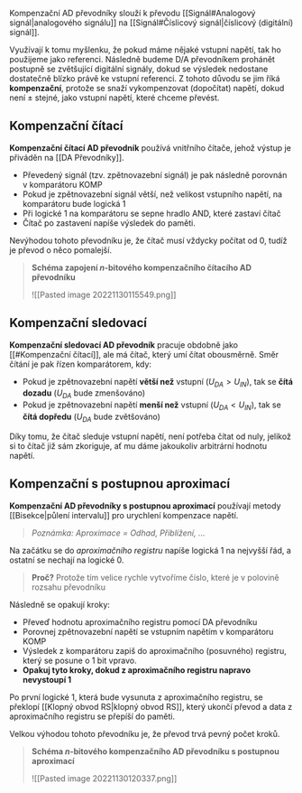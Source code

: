 Kompenzační AD převodníky slouží k převodu [[Signál#Analogový signál|analogového signálu]] na [[Signál#Číslicový signál|číslicový (digitální) signál]]. 

Využívají k tomu myšlenku, že pokud máme nějaké vstupní napětí, tak ho použijeme jako referenci. Následně budeme D/A převodníkem prohánět postupně se zvětšující digitální signály, dokud se výsledek nedostane dostatečně blízko právě ke vstupní referenci. Z tohoto důvodu se jim říká **kompenzační**, protože se snaží vykompenzovat (dopočítat) napětí, dokud není $\pm$ stejné, jako vstupní napětí, které chceme převést.

## Kompenzační čítací
**Kompenzační čítací AD převodník** používá vnitřního čítače, jehož výstup je přiváděn na [[DA Převodníky]]. 
- Převedený signál (tzv. zpětnovazební signál) je pak následně porovnán v komparátoru $\text{KOMP}$
- Pokud je zpětnovazební signál větší, než velikost vstupního napětí, na komparátoru bude logická 1
- Při logické 1 na komparátoru se sepne hradlo $\text{AND}$, které zastaví čítač
- Čítač po zastavení napíše výsledek do paměti.

Nevýhodou tohoto převodníku je, že čítač musí vždycky počítat od 0, tudíž je převod o něco pomalejší.

>**Schéma zapojení $n$-bitového kompenzačního čítacího AD převodníku**
>
>![[Pasted image 20221130115549.png]]

## Kompenzační sledovací
**Kompenzační sledovací AD převodník** pracuje obdobně jako [[#Kompenzační čítací]], ale má čítač, který umí čítat obousměrně. Směr čítání je pak řízen komparátorem, kdy:
- Pokud je zpětnovazební napětí **větší než** vstupní ($U_{DA} \gt U_{IN}$), tak se **čítá dozadu** ($U_{DA}$ bude zmenšováno)
- Pokud je zpětnovazební napětí **menší než** vstupní ($U_{DA} \lt U_{IN}$), tak se **čítá dopředu** ($U_{DA}$ bude zvětšováno)

Díky tomu, že čítač sleduje vstupní napětí, není potřeba čítat od nuly, jelikož si to čítač již sám zkoriguje, ať mu dáme jakoukoliv arbitrární hodnotu napětí.


## Kompenzační s postupnou aproximací
**Kompenzační AD převodníky s postupnou aproximací** používají metody [[Bisekce|půlení intervalu]] pro urychlení kompenzace napětí.

>*Poznámka: Aproximace = Odhad, Přiblížení, ...*

Na začátku se do *aproximačního registru* napíše logická 1 na nejvyšší řád, a ostatní se nechají na logické 0.

>**Proč?** Protože tím velice rychle vytvoříme číslo, které je v polovině rozsahu převodníku

Následně se opakují kroky:
- Převeď hodnotu aproximačního registru pomocí DA převodníku
- Porovnej zpětnovazební napětí se vstupním napětím v komparátoru $\text{KOMP}$
- Výsledek z komparátoru zapiš do aproximačního (posuvného) registru, který se posune o 1 bit vpravo.
- **Opakuj tyto kroky, dokud z aproximačního registru napravo nevystoupí 1**

Po první logické 1, která bude vysunuta z aproximačního registru, se překlopí [[Klopný obvod RS|klopný obvod RS]], který ukončí převod a data z aproximačního registru se přepíší do paměti.

Velkou výhodou tohoto převodníku je, že převod trvá pevný počet kroků.

>**Schéma $n$-bitového kompenzačního AD převodníku s postupnou aproximací**
>
>![[Pasted image 20221130120337.png]]
